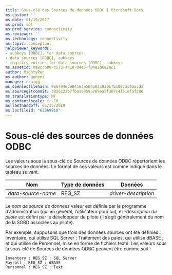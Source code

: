 ```yaml
---
title: Sous-clé des Sources de données ODBC | Microsoft Docs
ms.custom: ''
ms.date: 01/19/2017
ms.prod: sql
ms.prod_service: connectivity
ms.reviewer: ''
ms.technology: connectivity
ms.topic: conceptual
helpviewer_keywords:
- subkeys [ODBC], for data sources
- data sources [ODBC], subkeys
- registry entries for data sources [ODBC], subkeys
ms.assetid: 0a8ccb80-c573-4418-84e5-f04a2b0e2ac1
author: MightyPen
ms.author: genemi
manager: craigg
ms.openlocfilehash: 9867946ce84163a504582c8a9575100c3c9aacd3
ms.sourcegitcommit: 3026c22b7fba19059a769ea5f367c4f51efaf286
ms.translationtype: MT
ms.contentlocale: fr-FR
ms.lasthandoff: 06/15/2019
ms.locfileid: "63069818"
---
```

# <a name="odbc-data-sources-subkey"></a>Sous-clé des sources de données ODBC
Les valeurs sous la sous-clé de Sources de données ODBC répertorient les sources de données. Le format de ces valeurs est comme indiqué dans le tableau suivant.  
  
|Nom|Type de données|Données|  
|----------|---------------|----------|  
|*data-source-name*|REG_SZ|*driver-description*|  
  
 Le *nom de source de données* valeur est définie par le programme d’administration (qui en général, l’utilisateur pour lui), et *-description du pilote* est défini par le développeur de pilote (il s’agit généralement du nom de la SGBD associées au pilote).  
  
 Par exemple, supposons que trois des données sources ont été définies : Inventaire, qui utilise SQL Server ; Traitement des paies, qui utilise dBASE ; et qui utilise de Personnel, mise en forme de fichiers texte. Les valeurs sous la sous-clé de Sources de données ODBC peuvent être comme suit :  
  
```  
Inventory : REG_SZ : SQL Server  
Payroll : REG_SZ : dBASE  
Personnel : REG_SZ : Text  
```
